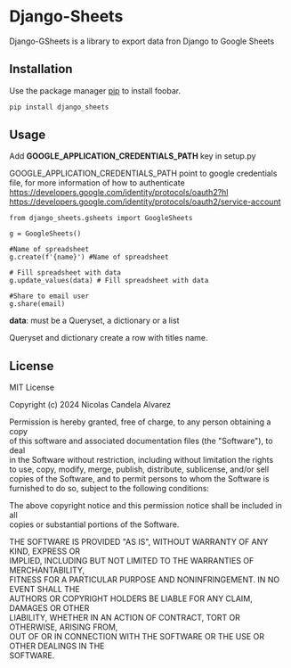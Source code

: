 # Django-Sheets  
  
Django-GSheets is a library to export data fron Django to Google Sheets  
  
## Installation  
  
Use the package manager [pip](https://pip.pypa.io/en/stable/) to install foobar.  
  
```bash  
pip install django_sheets
```  
  
## Usage  
  
Add **GOOGLE_APPLICATION_CREDENTIALS_PATH**  key in setup.py  
  
GOOGLE_APPLICATION_CREDENTIALS_PATH point to google credentials file, for more information of how to authenticate   
https://developers.google.com/identity/protocols/oauth2?hl  
https://developers.google.com/identity/protocols/oauth2/service-account  
  

    from django_sheets.gsheets import GoogleSheets  
      
    g = GoogleSheets()  
      
    #Name of spreadsheet  
    g.create(f'{name}') #Name of spreadsheet  
      
    # Fill spreadsheet with data  
    g.update_values(data) # Fill spreadsheet with data  
      
    #Share to email user  
    g.share(email)

  
  
  
**data**: must be a Queryset, a dictionary or a list  
  
Queryset and dictionary create a row with titles name.  
  
  
## License  
  
MIT License  
  
Copyright (c) 2024 Nicolas Candela Alvarez  
  
Permission is hereby granted, free of charge, to any person obtaining a copy  
of this software and associated documentation files (the "Software"), to deal  
in the Software without restriction, including without limitation the rights  
to use, copy, modify, merge, publish, distribute, sublicense, and/or sell  
copies of the Software, and to permit persons to whom the Software is  
furnished to do so, subject to the following conditions:  
  
The above copyright notice and this permission notice shall be included in all  
copies or substantial portions of the Software.  
  
THE SOFTWARE IS PROVIDED "AS IS", WITHOUT WARRANTY OF ANY KIND, EXPRESS OR  
IMPLIED, INCLUDING BUT NOT LIMITED TO THE WARRANTIES OF MERCHANTABILITY,  
FITNESS FOR A PARTICULAR PURPOSE AND NONINFRINGEMENT. IN NO EVENT SHALL THE  
AUTHORS OR COPYRIGHT HOLDERS BE LIABLE FOR ANY CLAIM, DAMAGES OR OTHER  
LIABILITY, WHETHER IN AN ACTION OF CONTRACT, TORT OR OTHERWISE, ARISING FROM,  
OUT OF OR IN CONNECTION WITH THE SOFTWARE OR THE USE OR OTHER DEALINGS IN THE  
SOFTWARE.